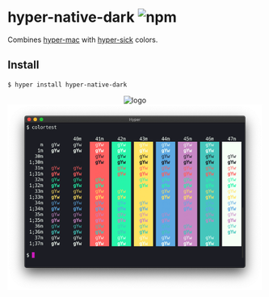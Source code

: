 # hyper-native-dark ![npm](https://img.shields.io/npm/dt/hyper-native-dark.svg?style=social)

Combines [hyper-mac](https://github.com/pablopunk/hyper-mac) with [hyper-sick](https://github.com/pablopunk/hyper-sick) colors.


## Install

```bash
$ hyper install hyper-native-dark
```

<p align="center">
  <img src="https://assets.zeit.co/image/upload/v1549723846/repositories/hyper/hyper-3-repo-banner.png" alt="logo">
  <br>
  <img src="https://github.com/pablopunk/art/raw/master/sick-colors/terminal.png" alt="screenshot">
</p>
